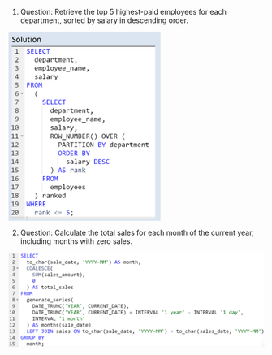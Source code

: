 1. Question: Retrieve the top 5 highest-paid employees for each department, sorted by salary in descending order.
<img src="https://github.com/phuongpham011195/10_advanced_SQL_queries/blob/main/image/1.png" width="300" length="150" align="center"/>

2. Question: Calculate the total sales for each month of the current year, including months with zero sales.
<img src="https://github.com/phuongpham011195/10_advanced_SQL_queries/blob/main/image/2.png" width="600" length="300" align="center"/>
